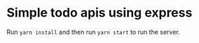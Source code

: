 # Simple todo apis using express 

Run `yarn install` and then run `yarn start` to run the server.


